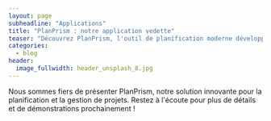 ```yaml
---
layout: page
subheadline: "Applications"
title: "PlanPrism : notre application vedette"
teaser: "Découvrez PlanPrism, l'outil de planification moderne développé par MorelCorp."
categories:
  - blog
header:
  image_fullwidth: header_unsplash_8.jpg
---
```


Nous sommes fiers de présenter PlanPrism, notre solution innovante pour la planification et la gestion de projets. Restez à l'écoute pour plus de détails et de démonstrations prochainement !
